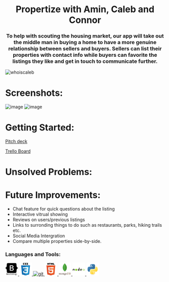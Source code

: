 <h1 align="center">Propertize with Amin, Caleb and Connor</h1>
<h3 align="center">To help with scouting the housing market, our app will take out the middle man in buying a home to have a more genuine relationship between sellers and buyers. Sellers can list their properties with contact info while buyers can favorite the listings they like and get in touch to communicate further.</h3>

<p align="left"> <img src="https://komarev.com/ghpvc/?username=whoiscaleb&label=Profile%20views&color=0e75b6&style=flat" alt="whoiscaleb" /> </p>

# Screenshots: 
![image](https://user-images.githubusercontent.com/126698422/236488569-b1efbc74-d5ea-436c-b2cc-8ed3d47311ab.png)
![image](https://user-images.githubusercontent.com/126698422/236489708-deae7a6e-f626-459e-a094-178da94f9803.png)


# Getting Started: 
[Pitch deck](https://my.visme.co/editor/NlYzaTdnQ1c4VnZUa1FsV1pPQmJCZz09OjrNmEFuFPIy8XdieZM1jaQX/akRicjRWNHFPTjlaV0NmazlISEJvZz09Ojp9HDnAXI-MnQi9E5a4bksS)
 
[Trello Board](https://trello.com/b/YDxYEXII/propertize)



# Unsolved Problems:

# Future Improvements: 

* Chat feature for quick questions about the listing
* Interactive vitrual showing
* Reviews on users/previous listings
* Links to surronding things to do such as restaurants, parks, hiking trails etc.
* Social Media Intergration 
* Compare multiple properties side-by-side.

<h3 align="left">Languages and Tools:</h3>
<p align="left"> <a href="https://getbootstrap.com" target="_blank" rel="noreferrer"> <img src="https://raw.githubusercontent.com/devicons/devicon/master/icons/bootstrap/bootstrap-plain-wordmark.svg" alt="bootstrap" width="40" height="40"/> </a> <a href="https://www.w3schools.com/css/" target="_blank" rel="noreferrer"> <img src="https://raw.githubusercontent.com/devicons/devicon/master/icons/css3/css3-original-wordmark.svg" alt="css3" width="40" height="40"/> </a> <a href="https://git-scm.com/" target="_blank" rel="noreferrer"> <img src="https://www.vectorlogo.zone/logos/git-scm/git-scm-icon.svg" alt="git" width="40" height="40"/> </a> <a href="https://www.w3.org/html/" target="_blank" rel="noreferrer"> <img src="https://raw.githubusercontent.com/devicons/devicon/master/icons/html5/html5-original-wordmark.svg" alt="html5" width="40" height="40"/> </a>  <a href="https://www.mongodb.com/" target="_blank" rel="noreferrer"> <img src="https://raw.githubusercontent.com/devicons/devicon/master/icons/mongodb/mongodb-original-wordmark.svg" alt="mongodb" width="40" height="40"/> </a> <a href="https://nodejs.org" target="_blank" rel="noreferrer"> <img src="https://raw.githubusercontent.com/devicons/devicon/master/icons/nodejs/nodejs-original-wordmark.svg" alt="nodejs" width="40" height="40"/> </a> <a href="https://www.python.org" target="_blank" rel="noreferrer"> <img src="https://raw.githubusercontent.com/devicons/devicon/master/icons/python/python-original.svg" alt="python" width="40" height="40"/> </a> </p>
